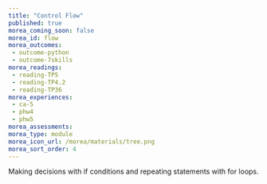 ```yaml
---
title: "Control Flow"
published: true
morea_coming_soon: false
morea_id: flow
morea_outcomes:
 - outcome-python
 - outcome-7skills
morea_readings:
 - reading-TP5
 - reading-TP4.2
 - reading-TP36
morea_experiences:
 - ca-5
 - phw4
 - phw5
morea_assessments:
morea_type: module
morea_icon_url: /morea/materials/tree.png
morea_sort_order: 4
---
```


Making decisions with if conditions and repeating statements with for loops.